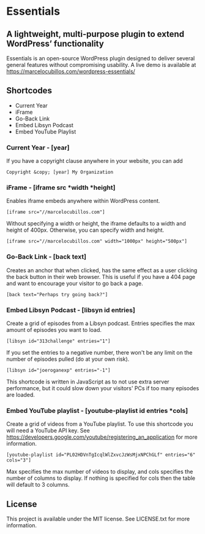 # Essentials
## A lightweight, multi-purpose plugin to extend WordPress’ functionality
Essentials is an open-source WordPress plugin designed to deliver several general features without compromising usability.
A live demo is available at https://marcelocubillos.com/wordpress-essentials/
## Shortcodes
* Current Year
* iFrame
* Go-Back Link
* Embed Libsyn Podcast
* Embed YouTube Playlist
### Current Year - \[year\]
If you have a copyright clause anywhere in your website, you can add
```
Copyright &copy; [year] My Organization
```
### iFrame - \[iframe src *width *height\]
Enables iframe embeds anywhere within WordPress content.
```
[iframe src="//marcelocubillos.com"]
```
Without specifying a width or height, the iframe defaults to a width and height of 400px. Otherwise, you can specify width and height.
```
[iframe src="//marcelocubillos.com" width="1000px" height="500px"]
```
### Go-Back Link - \[back text\]
Creates an anchor that when clicked, has the same effect as a user clicking the back button in their web browser. This is useful if you have a 404 page and want to encourage your visitor to go back a page.
```
[back text="Perhaps try going back?"]
```
### Embed Libsyn Podcast - \[libsyn id entries\]
Create a grid of episodes from a Libsyn podcast. Entries specifies the max amount of episodes you want to load.
```
[libsyn id="313challenge" entries="1"]
```
If you set the entries to a negative number, there won't be any limit on the number of episodes pulled (do at your own risk).
```
[libsyn id="joeroganexp" entries="-1"]
```
This shortcode is written in JavaScript as to not use extra server performance, but it could slow down your visitors' PCs if too many episodes are loaded.
### Embed YouTube playlist - \[youtube-playlist id entries *cols\]
Create a grid of videos from a YouTube playlist.
To use this shortcode you will need a YouTube API key. See https://developers.google.com/youtube/registering_an_application for more information.
```
[youtube-playlist id="PL02HDVnTgIcqlWlZxvcJzWsMjxNPChGLf" entries="6" cols="3"]
```
Max specifies the max number of videos to display, and cols specifies the number of columns to display. If nothing is specified for cols then the table will default to 3 columns.
## License
This project is available under the MIT license. See LICENSE.txt for more information.